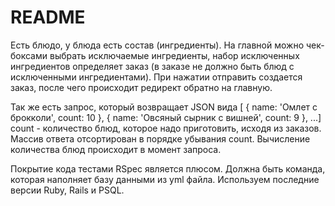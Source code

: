# README

Есть блюдо, у блюда есть состав (ингредиенты). На главной можно чек-боксами выбрать исключаемые ингредиенты, набор исключенных ингредиентов определяет заказ (в заказе не должно быть блюд с исключенными ингредиентами). При нажатии отправить создается заказ, после чего происходит редирект обратно на главную.

Так же есть запрос, который возвращает JSON вида [ { name: 'Омлет с брокколи', count: 10 }, { name: 'Овсяный сырник с вишней', count: 9 }, ...] count - количество блюд, которое надо приготовить, исходя из заказов. Массив ответа отсортирован в порядке убывания count. Вычисление количества блюд происходит в момент запроса.

Покрытие кода тестами RSpec является плюсом. Должна быть команда, которая наполняет базу данными из yml файла. Используем последние версии Ruby, Rails и PSQL.